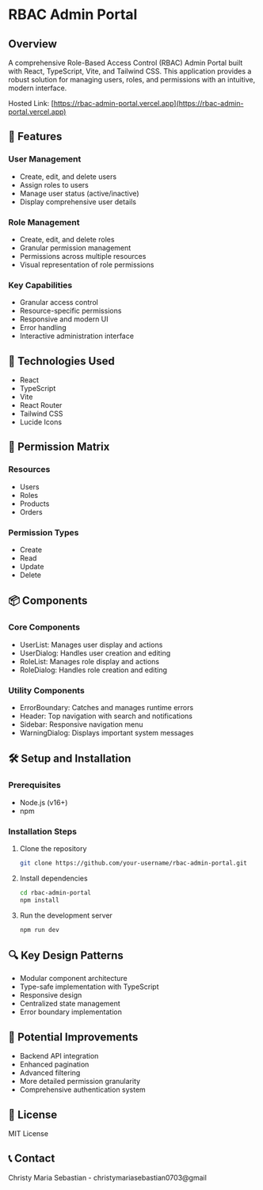 # RBAC Admin Portal

## Overview

A comprehensive Role-Based Access Control (RBAC) Admin Portal built with React, TypeScript, Vite, and Tailwind CSS. This application provides a robust solution for managing users, roles, and permissions with an intuitive, modern interface.

Hosted Link: [https://rbac-admin-portal.vercel.app](https://rbac-admin-portal.vercel.app)

## 🌟 Features

### User Management
- Create, edit, and delete users
- Assign roles to users
- Manage user status (active/inactive)
- Display comprehensive user details

### Role Management
- Create, edit, and delete roles
- Granular permission management
- Permissions across multiple resources
- Visual representation of role permissions

### Key Capabilities
- Granular access control
- Resource-specific permissions
- Responsive and modern UI
- Error handling
- Interactive administration interface

## 🚀 Technologies Used

- React
- TypeScript
- Vite
- React Router
- Tailwind CSS
- Lucide Icons

## 🔐 Permission Matrix

### Resources
- Users
- Roles
- Products
- Orders

### Permission Types
- Create
- Read
- Update
- Delete

## 📦 Components

### Core Components
- UserList: Manages user display and actions
- UserDialog: Handles user creation and editing
- RoleList: Manages role display and actions
- RoleDialog: Handles role creation and editing

### Utility Components
- ErrorBoundary: Catches and manages runtime errors
- Header: Top navigation with search and notifications
- Sidebar: Responsive navigation menu
- WarningDialog: Displays important system messages

## 🛠 Setup and Installation

### Prerequisites
- Node.js (v16+)
- npm

### Installation Steps
1. Clone the repository
   ```bash
   git clone https://github.com/your-username/rbac-admin-portal.git
   ```

2. Install dependencies
   ```bash
   cd rbac-admin-portal
   npm install
   ```

3. Run the development server
   ```bash
   npm run dev
   ```


## 🔍 Key Design Patterns

- Modular component architecture
- Type-safe implementation with TypeScript
- Responsive design
- Centralized state management
- Error boundary implementation

## 🚧 Potential Improvements

- Backend API integration
- Enhanced pagination
- Advanced filtering
- More detailed permission granularity
- Comprehensive authentication system

## 📝 License

MIT License

## 📞 Contact

Christy Maria Sebastian - christymariasebastian0703@gmail

